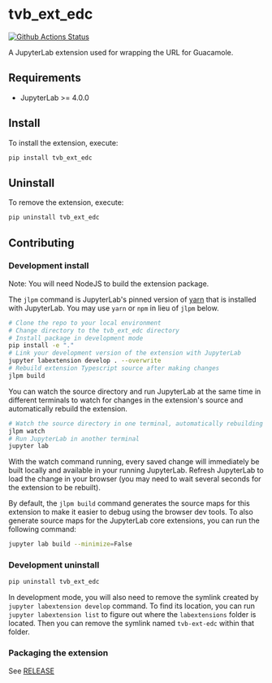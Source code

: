 # tvb_ext_edc

[![Github Actions Status](https://github.com/the-virtual-brain/tvb-ext-rdc.git/workflows/Build/badge.svg)](https://github.com/the-virtual-brain/tvb-ext-rdc.git/actions/workflows/build.yml)

A JupyterLab extension used for wrapping the URL for Guacamole.

## Requirements

- JupyterLab >= 4.0.0

## Install

To install the extension, execute:

```bash
pip install tvb_ext_edc
```

## Uninstall

To remove the extension, execute:

```bash
pip uninstall tvb_ext_edc
```

## Contributing

### Development install

Note: You will need NodeJS to build the extension package.

The `jlpm` command is JupyterLab's pinned version of
[yarn](https://yarnpkg.com/) that is installed with JupyterLab. You may use
`yarn` or `npm` in lieu of `jlpm` below.

```bash
# Clone the repo to your local environment
# Change directory to the tvb_ext_edc directory
# Install package in development mode
pip install -e "."
# Link your development version of the extension with JupyterLab
jupyter labextension develop . --overwrite
# Rebuild extension Typescript source after making changes
jlpm build
```

You can watch the source directory and run JupyterLab at the same time in different terminals to watch for changes in the extension's source and automatically rebuild the extension.

```bash
# Watch the source directory in one terminal, automatically rebuilding when needed
jlpm watch
# Run JupyterLab in another terminal
jupyter lab
```

With the watch command running, every saved change will immediately be built locally and available in your running JupyterLab. Refresh JupyterLab to load the change in your browser (you may need to wait several seconds for the extension to be rebuilt).

By default, the `jlpm build` command generates the source maps for this extension to make it easier to debug using the browser dev tools. To also generate source maps for the JupyterLab core extensions, you can run the following command:

```bash
jupyter lab build --minimize=False
```

### Development uninstall

```bash
pip uninstall tvb_ext_edc
```

In development mode, you will also need to remove the symlink created by `jupyter labextension develop`
command. To find its location, you can run `jupyter labextension list` to figure out where the `labextensions`
folder is located. Then you can remove the symlink named `tvb-ext-edc` within that folder.

### Packaging the extension

See [RELEASE](RELEASE.md)

